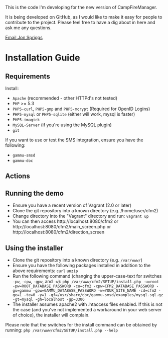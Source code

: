 This is the code I'm developing for the new version of CampFireManager.

It is being developed on GitHub, as I would like to make it easy for people
to contribute to the project. Please feel free to have a dig about in here
and ask me any questions.

[Email Jon Spriggs](mailto:jon@sprig.gs?subject=CFM2)

Installation Guide
==================

Requirements
------------

Install:
* `Apache` (recommended - other HTTPd's not tested)
* `PHP` >= 5.3
* `PHP5-curl`, `PHP5-gmp` and `PHP5-mcrypt` (Required for OpenID Logins)
* `PHP5-mysql` or `PHP5-sqlite` (either will work, mysql is faster)
* `PHP5-imagick`
* `MySQL-Server` (if you're using the MySQL plugin)
* `git`

If you want to use or test the SMS integration, ensure you have the following:
* `gammu-smsd`
* `gammu-doc`

Actions
-------

Running the demo
----------------

* Ensure you have a recent version of Vagrant (2.0 or later)
* Clone the git repository into a known directory (e.g. /home/user/cfm2)
* Change directory into the "Vagrant" directory and run:
        `vagrant up`
* You can then access http://localhost:8080/cfm2 or http://localhost:8080/cfm2/main\_screen.php or http://localhost:8080/cfm2/direction\_screen

Using the installer
-------------------

* Clone the git repository into a known directory (e.g. `/var/www/`)
* Ensure you have the following packages installed in addition to the above requirements:
        `curl`
        `unzip`
* Run the following command (changing the upper-case-text for switches `-pw`, `-cpw`, `-gpw`, and `-w`):
        `php /var/www/cfm2/SETUP/install.php -u=root -pw=ROOT_DATABASE_PASSWORD -cu=cfm2 -cpw=CFM2_DATABASE_PASSWORD -gu=gammu -gpw=GAMMU_DATABASE_PASSWORD -w=YOUR_SITE_NAME -cd=cfm2 -ge=1 -te=0 -y=1 -gf=/usr/share/doc/gammu-smsd/examples/mysql.sql.gz -gt=mysql -gh=localhost -gp=3306`
* The installer assumes apache2 with .htaccess files enabled. If this is not the case (and you've not implemented a workaround in your web server of choice), the installer will complain.

Please note that the switches for the install command can be obtained by running:
        `php /var/www/cfm2/SETUP/install.php --help`
